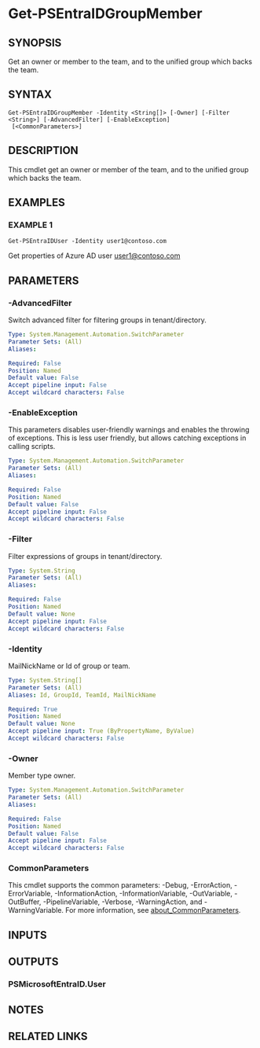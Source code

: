 ﻿---
external help file: PSMicrosoftEntraID-help.xml
Module Name: PSMicrosoftEntraID
online version:
schema: 2.0.0
---

# Get-PSEntraIDGroupMember

## SYNOPSIS
Get an owner or member to the team, and to the unified group which backs the team.

## SYNTAX

```
Get-PSEntraIDGroupMember -Identity <String[]> [-Owner] [-Filter <String>] [-AdvancedFilter] [-EnableException]
 [<CommonParameters>]
```

## DESCRIPTION
This cmdlet get an owner or member of the team, and to the unified group which backs the team.

## EXAMPLES

### EXAMPLE 1
```
Get-PSEntraIDUser -Identity user1@contoso.com
```

Get properties of Azure AD user user1@contoso.com

## PARAMETERS

### -AdvancedFilter
Switch advanced filter for filtering groups in tenant/directory.

```yaml
Type: System.Management.Automation.SwitchParameter
Parameter Sets: (All)
Aliases:

Required: False
Position: Named
Default value: False
Accept pipeline input: False
Accept wildcard characters: False
```

### -EnableException
This parameters disables user-friendly warnings and enables the throwing of exceptions.
This is less user friendly,
but allows catching exceptions in calling scripts.

```yaml
Type: System.Management.Automation.SwitchParameter
Parameter Sets: (All)
Aliases:

Required: False
Position: Named
Default value: False
Accept pipeline input: False
Accept wildcard characters: False
```

### -Filter
Filter expressions of groups in tenant/directory.

```yaml
Type: System.String
Parameter Sets: (All)
Aliases:

Required: False
Position: Named
Default value: None
Accept pipeline input: False
Accept wildcard characters: False
```

### -Identity
MailNickName or Id of group or team.

```yaml
Type: System.String[]
Parameter Sets: (All)
Aliases: Id, GroupId, TeamId, MailNickName

Required: True
Position: Named
Default value: None
Accept pipeline input: True (ByPropertyName, ByValue)
Accept wildcard characters: False
```

### -Owner
Member type owner.

```yaml
Type: System.Management.Automation.SwitchParameter
Parameter Sets: (All)
Aliases:

Required: False
Position: Named
Default value: False
Accept pipeline input: False
Accept wildcard characters: False
```

### CommonParameters
This cmdlet supports the common parameters: -Debug, -ErrorAction, -ErrorVariable, -InformationAction, -InformationVariable, -OutVariable, -OutBuffer, -PipelineVariable, -Verbose, -WarningAction, and -WarningVariable. For more information, see [about_CommonParameters](http://go.microsoft.com/fwlink/?LinkID=113216).

## INPUTS

## OUTPUTS

### PSMicrosoftEntraID.User
## NOTES

## RELATED LINKS
